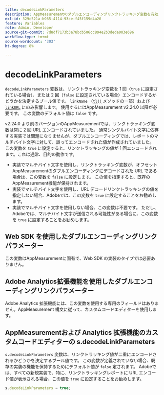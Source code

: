 ```yaml
---
title: decodeLinkParameters
description: AppMeasurementのダブルエンコーディングリンクトラッキング変数を有効または無効にします。
exl-id: 329c521a-b965-4114-93ce-f45f159d4a20
feature: Variables
role: Admin, Developer
source-git-commit: 7d8df7173b3a78bcb506cc894e2b3deda003e696
workflow-type: tm+mt
source-wordcount: '303'
ht-degree: 8%

---
```


# decodeLinkParameters

`decodeLinkParameters` 変数は、リンクトラッキング変数を 1 回（`true` に設定されている場合）、または 2 回（`false` に設定されている場合）エンコードするかどうかを決定するブール値です。 `linkName` （[`tl()`](../functions/tl-method.md) メソッドの一部）および [`linkURL`](linkurl.md) にのみ影響します。 使用するにはAppMeasurement v2.24.0 以降が必要です。 この変数のデフォルト値は `false` です。

v2.24.0 より前のバージョンのAppMeasurementでは、リンクトラッキング変数は常に 2 回 URL エンコードされていました。 通常シングルバイト文字に依存する実装では問題になりませんが、ダブルエンコーディングでは、レポートのマルチバイト文字に対して、誤ってエンコードされた値が作成されていました。 この変数を `true` に設定すると、リンクトラッキングの値が 1 回エンコードされます。これは通常、目的の動作です。

* 実装でマルチバイト文字を使用し、リンクトラッキング変数が、オフセットAppMeasurementのダブルエンコーディングにデコードされた URL である場合は、この変数を `false` に設定します。 この値を指定すると、既存のAppMeasurement機能が保持されます。
* 実装でマルチバイト文字を使用し、URL デコードリンクトラッキングの値を指定しない場合、Adobeでは、この変数を `true` に設定することをお勧めします。
* 実装でマルチバイト文字を使用しない場合、この変数は不要です。 ただし、Adobeでは、マルチバイト文字が送信される可能性がある場合に、この変数を `true` に設定することをお勧めします。

## Web SDK を使用したダブルエンコーディングリンクパラメーター

この変数はAppMeasurementに固有で、Web SDK の実装のタイプでは必要ありません。

## Adobe Analytics拡張機能を使用したダブルエンコーディングリンクパラメーター

Adobe Analytics 拡張機能には、この変数を使用する専用のフィールドはありません。AppMeasurement 構文に従って、カスタムコードエディターを使用します。

## AppMeasurementおよび Analytics 拡張機能のカスタムコードエディターの s.decodeLinkParameters

`s.decodeLinkParameters` 変数は、リンクトラッキング値が二重にエンコードされるかどうかを決定するブール値です。 この変数が定義されていない場合、既存の実装の機能を保持するためにデフォルト値が `false` 定されます。 Adobeでは、すべての新規実装で、特に、リンクトラッキングレポートに URL エンコード値が表示される場合、この値を `true` に設定することをお勧めします。

```js
s.decodeLinkParameters = true;
```
